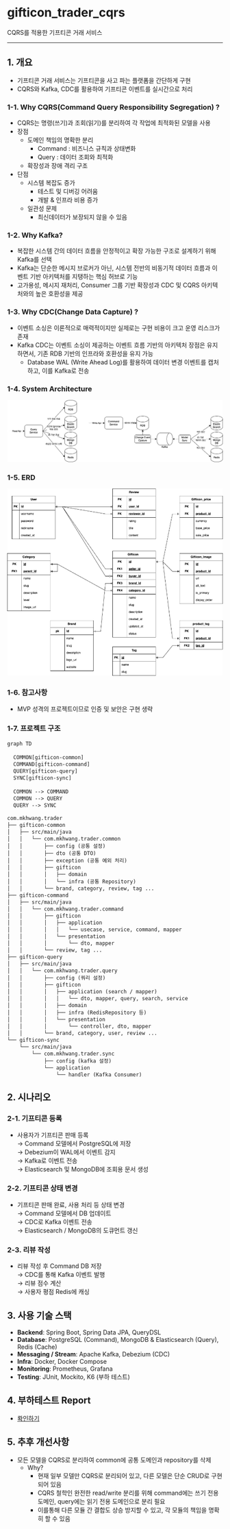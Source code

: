 # gifticon_trader_cqrs
CQRS를 적용한 기프티콘 거래 서비스

----

## 1. 개요
- 기프티콘 거래 서비스는 기프티콘을 사고 파는 플랫폼을 간단하게 구현
- CQRS와 Kafka, CDC를 활용하여 기프티콘 이벤트를 실시간으로 처리

### 1-1. Why CQRS(Command Query Responsibility Segregation) ?
- CQRS는 명령(쓰기)과 조회(읽기)를 분리하여 각 작업에 최적화된 모델을 사용
- 장점
  - 도메인 책임의 명확한 분리
    - Command : 비즈니스 규칙과 상태변화
    - Query : 데이터 조회와 최적화
  - 확장성과 장애 격리 구조
- 단점
  - 시스템 복잡도 증가
    - 테스트 및 디버깅 어려움
    - 개발 & 인프라 비용 증가
  - 일관성 문제
    - 최신데이터가 보장되지 않을 수 있음

### 1-2. Why Kafka?
- 복잡한 시스템 간의 데이터 흐름을 안정적이고 확장 가능한 구조로 설계하기 위해 Kafka를 선택 
- Kafka는 단순한 메시지 브로커가 아닌, 시스템 전반의 비동기적 데이터 흐름과 이벤트 기반 아키텍처를 지탱하는 핵심 허브로 기능 
- 고가용성, 메시지 재처리, Consumer 그룹 기반 확장성과 CDC 및 CQRS 아키텍처와의 높은 호환성을 제공


### 1-3. Why CDC(Change Data Capture) ?
- 이벤트 소싱은 이론적으로 매력적이지만 실제로는 구현 비용이 크고 운영 리스크가 존재
- Kafka CDC는 이벤트 소싱이 제공하는 이벤트 흐름 기반의 아키텍처 장점은 유지하면서, 기존 RDB 기반의 인프라와 호환성을 유지 가능
  - Database WAL (Write Ahead Log)를 활용하여 데이터 변경 이벤트를 캡처하고, 이를 Kafka로 전송


### 1-4. System Architecture
![시스템구성도](system.png)

### 1-5. ERD
![ERD](erd.png)

### 1-6. 참고사항
- MVP 성격의 프로젝트이므로 인증 및 보안은 구현 생략

### 1-7. 프로젝트 구조

```mermaid
graph TD

  COMMON[gifticon-common]
  COMMAND[gifticon-command]
  QUERY[gifticon-query]
  SYNC[gifticon-sync]

  COMMON --> COMMAND
  COMMON --> QUERY
  QUERY --> SYNC
```

```
com.mkhwang.trader
├── gifticon-common
│   ├── src/main/java
│   │   └── com.mkhwang.trader.common
│   │       ├── config (공통 설정)
│   │       ├── dto (공통 DTO)
│   │       ├── exception (공통 예외 처리)
│   │       ├── gifticon
│   │       │   ├── domain
│   │       │   └── infra (공통 Repository)
│   │       └── brand, category, review, tag ...
├── gifticon-command
│   ├── src/main/java
│   │   └── com.mkhwang.trader.command
│   │       ├── gifticon
│   │       │   ├── application
│   │       │   │   └── usecase, service, command, mapper 
│   │       │   └── presentation
│   │       │       └── dto, mapper
│   │       └── review, tag ...
├── gifticon-query
│   ├── src/main/java
│   │   └── com.mkhwang.trader.query
│   │       ├── config (쿼리 설정)
│   │       ├── gifticon
│   │       │   ├── application (search / mapper)
│   │       │   │   └── dto, mapper, query, search, service
│   │       │   ├── domain
│   │       │   ├── infra (RedisRepository 등)
│   │       │   └── presentation
│   │       │       └── controller, dto, mapper
│   │       └── brand, category, user, review ...
└── gifticon-sync
    └── src/main/java
        └── com.mkhwang.trader.sync
            ├── config (kafka 설정)
            └── application
                └── handler (Kafka Consumer)
```

## 2. 시나리오

### 2-1. 기프티콘 등록
- 사용자가 기프티콘 판매 등록  
  → Command 모델에서 PostgreSQL에 저장  
  → Debezium이 WAL에서 이벤트 감지  
  → Kafka로 이벤트 전송  
  → Elasticsearch 및 MongoDB에 조회용 문서 생성

### 2-2. 기프티콘 상태 변경
- 기프티콘 판매 완료, 사용 처리 등 상태 변경  
  → Command 모델에서 DB 업데이트  
  → CDC로 Kafka 이벤트 전송  
  → Elasticsearch / MongoDB의 도큐먼트 갱신

### 2-3. 리뷰 작성
- 리뷰 작성 후 Command DB 저장  
  → CDC를 통해 Kafka 이벤트 발행  
  → 리뷰 점수 계산  
  → 사용자 평점 Redis에 캐싱

## 3. 사용 기술 스택
- **Backend**: Spring Boot, Spring Data JPA, QueryDSL
- **Database**: PostgreSQL (Command), MongoDB & Elasticsearch (Query), Redis (Cache)
- **Messaging / Stream**: Apache Kafka, Debezium (CDC)
- **Infra**: Docker, Docker Compose
- **Monitoring**: Prometheus, Grafana
- **Testing**: JUnit, Mockito, K6 (부하 테스트)

## 4. 부하테스트 Report
- [롹인하기](./k6/README.md)

## 5. 추후 개선사항
- 모든 모델을 CQRS로 분리하여 common에 공통 도메인과 repository를 삭제
  - Why?
    - 현재 일부 모델만 CQRS로 분리되어 있고, 다른 모델은 단순 CRUD로 구현되어 있음
    - CQRS 철학인 완전한 read/write 분리를 위해 command에는 쓰기 전용 도메인, query에는 읽기 전용 도메인으로 분리 필요
    - 이를통해 다른 모듈 간 결합도 상승 방지할 수 있고, 각 모듈의 책임을 명확히 할 수 있음